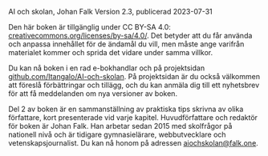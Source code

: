 AI och skolan, Johan Falk
Version 2.3, publicerad 2023-07-31

Den här boken är tillgänglig under CC BY-SA 4.0: [creativecommons.org/licenses/by-sa/4.0/][1]. Det betyder att du får använda och anpassa innehållet för de ändamål du vill, men måste ange varifrån materialet kommer och sprida det vidare under samma villkor.

Du kan nå boken i en rad e-bokhandlar och på projektsidan [github.com/Itangalo/AI-och-skolan][2]. På projektsidan är du också välkommen att föreslå förbättringar och tillägg, och du kan anmäla dig till ett nyhetsbrev för att få meddelanden om nya versioner av boken.

Del 2 av boken är en sammanställning av praktiska tips skrivna av olika författare, kort presenterade vid varje kapitel. Huvudförfattare och redaktör för boken är Johan Falk. Han arbetar sedan 2015 med skolfrågor på nationell nivå och är tidigare gymnasielärare, webbutvecklare och vetenskapsjournalist. Du kan nå honom på adressen [aiochskolan@falk.one][3].

[1]:	https://creativecommons.org/licenses/by-sa/4.0/
[2]:	https://github.com/Itangalo/AI-och-skolan
[3]:	mailto:aiochskolan@falk.one